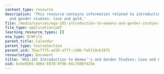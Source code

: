 ```yaml
---
content_type: resource
description: 'This resource contains information related to introduction to women''s
  and gender studies: love and gold.'
file: /media/courses/wgs-101-introduction-to-womens-and-gender-studies-fall-2014/bcbe0505486468700f9694c7d80f425b_MITWGS_101F14_Gold.pdf
file_type: application/pdf
learning_resource_types: []
ocw_type: OCWFile
parent_title: Calendar
parent_type: CourseSection
parent_uid: 7bacf7f5-ad35-a7ff-c20b-fa5f19cb1875
resourcetype: Document
title: 'WGS.101 Introduction to Women''s and Gender Studies: Love and Gold'
uid: bcbe0505-4864-6870-0f96-94c7d80f425b
---
```


